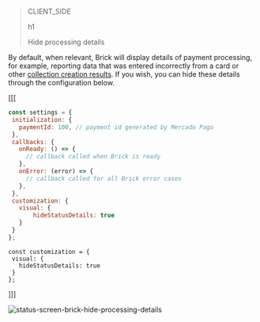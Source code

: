 > CLIENT_SIDE
>
> h1
>
> Hide processing details

By default, when relevant, Brick will display details of payment processing, for example, reporting data that was entered incorrectly from a card or other [collection creation results](/developers/en/docs/checkout-api/response-handling/collection-results). If you wish, you can hide these details through the configuration below.

[[[
```Javascript
const settings = {
 initialization: {
   paymentId: 100, // payment id generated by Mercado Pago
 },
 callbacks: {
   onReady: () => {
     // callback called when Brick is ready
   },
   onError: (error) => {
     // callback called for all Brick error cases
   },
 },
 customization: {
   visual: {
       hideStatusDetails: true
   }
 }
};
```
```react-jsx
const customization = {
 visual: {
   hideStatusDetails: true
 }
};
```
]]]

![status-screen-brick-hide-processing-details](checkout-bricks/status-screen-brick-hide-processing-details-en.jpg)